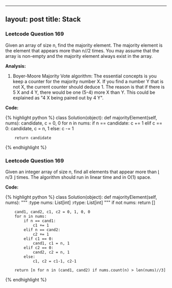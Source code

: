  ---
layout: post
title: Stack
---

### Leetcode Question 169

Given an array of size n, find the majority element. The majority element is the element that appears more than n//2 times. You may assume that the array is non-empty and the majority element always exist in the array.

**Analysis:**

1. Boyer-Moore Majority Vote algorithm: The essential concepts is you keep a counter for the majority number X. If you find a number Y that is not X, the current counter should deduce 1. The reason is that if there is 5 X and 4 Y, there would be one (5-4) more X than Y. This could be explained as "4 X being paired out by 4 Y". 

**Code:**

{% highlight python %}
class Solution(object):
    def majorityElement(self, nums):
        candidate, c = 0, 0
        for n in nums:
            if n == candidate:
                c += 1
            elif c == 0:
                candidate, c = n, 1
            else:
                c -= 1
        
        return candidate
{% endhighlight %}


### Leetcode Question 169

Given an integer array of size n, find all elements that appear more than ⌊ n/3 ⌋ times. The algorithm should run in linear time and in O(1) space.

**Code:**

{% highlight python %}
class Solution(object):
    def majorityElement(self, nums):
        """
        :type nums: List[int]
        :rtype: List[int]
        """
        if not nums:
            return []
        
        cand1, cand2, c1, c2 = 0, 1, 0, 0
        for n in nums:
            if n == cand1:
                c1 += 1
            elif n == cand2:
                c2 += 1
            elif c1 == 0:
                cand1, c1 = n, 1
            elif c2 == 0:
                cand2, c2 = n, 1
            else:
                c1, c2 = c1-1, c2-1
        
        return [n for n in (cand1, cand2) if nums.count(n) > len(nums)//3]
{% endhighlight %}